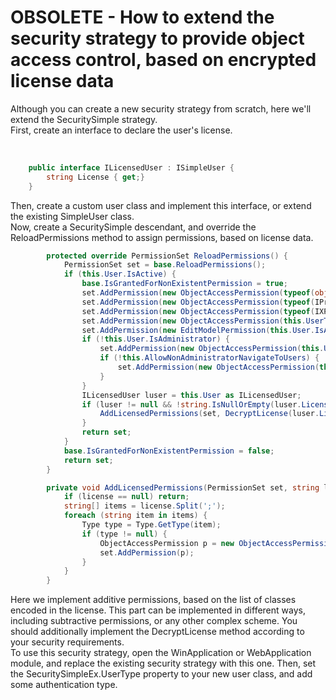 # OBSOLETE - How to extend the security strategy to provide object access control, based on encrypted license data


<p>Although you can create a new security strategy from scratch, here we'll extend the SecuritySimple strategy.<br />
First, create an interface to declare the user's license.</p><br />


```cs
    public interface ILicensedUser : ISimpleUser {
        string License { get;}
    }

```

<p>Then, create a custom user class and implement this interface, or extend the existing SimpleUser class.<br />
Now, create a SecuritySimple descendant, and override the ReloadPermissions method to assign permissions, based on license data.<br />
</p>

```cs
        protected override PermissionSet ReloadPermissions() {
            PermissionSet set = base.ReloadPermissions();
            if (this.User.IsActive) {
                base.IsGrantedForNonExistentPermission = true;
                set.AddPermission(new ObjectAccessPermission(typeof(object), ObjectAccess.AllAccess));
                set.AddPermission(new ObjectAccessPermission(typeof(IPropertyBag), ObjectAccess.AllAccess));
                set.AddPermission(new ObjectAccessPermission(typeof(IXPSimpleObject), ObjectAccess.NoAccess));
                set.AddPermission(new ObjectAccessPermission(this.UserType, ObjectAccess.AllAccess));
                set.AddPermission(new EditModelPermission(this.User.IsAdministrator ? ModelAccessModifier.Allow : ModelAccessModifier.Deny));
                if (!this.User.IsAdministrator) {
                    set.AddPermission(new ObjectAccessPermission(this.UserType, ObjectAccess.ChangeAccess, ObjectAccessModifier.Deny));
                    if (!this.AllowNonAdministratorNavigateToUsers) {
                        set.AddPermission(new ObjectAccessPermission(this.UserType, ObjectAccess.Navigate, ObjectAccessModifier.Deny));
                    }
                }
                ILicensedUser luser = this.User as ILicensedUser;
                if (luser != null && !string.IsNullOrEmpty(luser.License)) {
                    AddLicensedPermissions(set, DecryptLicense(luser.License));
                }
                return set;
            }
            base.IsGrantedForNonExistentPermission = false;
            return set;
        }

        private void AddLicensedPermissions(PermissionSet set, string license) {
            if (license == null) return;
            string[] items = license.Split(';');
            foreach (string item in items) {
                Type type = Type.GetType(item);
                if (type != null) {
                    ObjectAccessPermission p = new ObjectAccessPermission(type, ObjectAccess.AllAccess);
                    set.AddPermission(p);
                }
            }
        }


```

<p>Here we implement additive permissions, based on the list of classes encoded in the license. This part can be implemented in different ways, including subtractive permissions, or any other complex scheme. You should additionally implement the DecryptLicense method according to your security requirements.<br />
To use this security strategy, open the WinApplication or WebApplication module, and replace the existing security strategy with this one. Then, set the SecuritySimpleEx.UserType property to your new user class, and add some authentication type.</p>

<br/>


